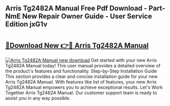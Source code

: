## Arris Tg2482A Manual Free Pdf Download - Part-NmE New Repair Owner Guide - User Service Edition jxG1v

# <h2><a href="http://bc36247.oget.top/?id=Arris+Tg2482A+Manual">🔗Download New 👉🔴 Arris Tg2482A Manual</a></h2>

[![Arris Tg2482A Manual new download](https://i.imgur.com/5g1atiW.png)](http://bc36247.oget.top/?id=Arris+Tg2482A+Manual)
Get started with your new Arris Tg2482A Manual today! This user manual provides a detailed overview of the product's features and functionality. Step-by-Step Installation Guide This section provides a clear and concise installation guide for your new Arris Tg2482A Manual. With features like list of features, your new Arris Tg2482A Manual empowers you to achieve exceptional results. Let's Work Together Arris Tg2482A Manual. Our customer support team is ready to assist you in any way possible.
